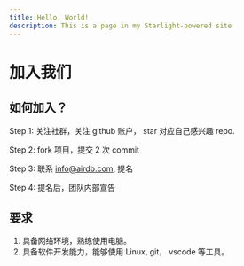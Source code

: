 ```yaml
---
title: Hello, World!
description: This is a page in my Starlight-powered site
---
```


# 加入我们

## 如何加入？

Step 1: 关注社群，关注 github 账户， star 对应自己感兴趣 repo.

Step 2: fork 项目，提交 2 次 commit

Step 3: 联系 <info@airdb.com>, 提名

Step 4: 提名后，团队内部宣告

## 要求

1. 具备网络环境，熟练使用电脑。
2. 具备软件开发能力，能够使用 Linux, git， vscode 等工具。
